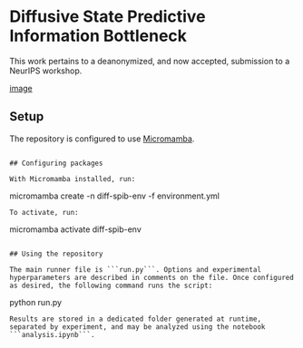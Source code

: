 # Diffusive State Predictive Information Bottleneck

This work pertains to a deanonymized, and now accepted, submission to a NeurIPS workshop.

[image](datasets/NN-diagram.png)

## Setup

The repository is configured to use [Micromamba](https://mamba.readthedocs.io/en/latest/installation/micromamba-installation.html).
```

## Configuring packages

With Micromamba installed, run:
```
micromamba create -n diff-spib-env -f environment.yml
```
To activate, run:
```
micromamba activate diff-spib-env
```

## Using the repository

The main runner file is ```run.py```. Options and experimental hyperparameters are described in comments on the file. Once configured as desired, the following command runs the script:
```
python run.py
```
Results are stored in a dedicated folder generated at runtime, separated by experiment, and may be analyzed using the notebook ```analysis.ipynb```. 
